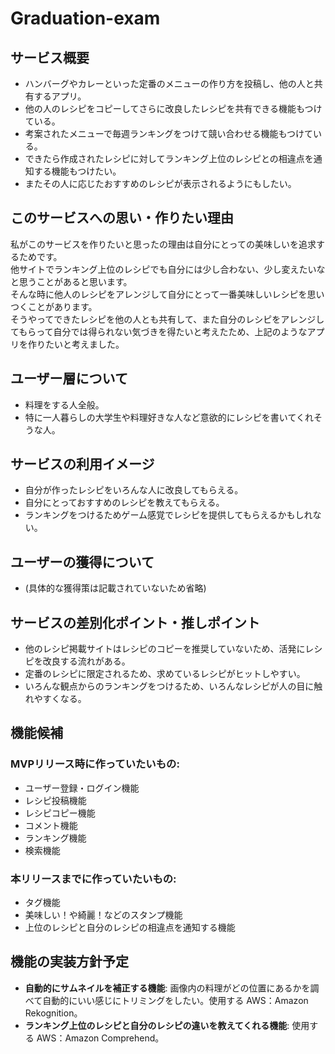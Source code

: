 # Graduation-exam

## サービス概要
- ハンバーグやカレーといった定番のメニューの作り方を投稿し、他の人と共有するアプリ。
- 他の人のレシピをコピーしてさらに改良したレシピを共有できる機能もつけている。
- 考案されたメニューで毎週ランキングをつけて競い合わせる機能もつけている。
- できたら作成されたレシピに対してランキング上位のレシピとの相違点を通知する機能もつけたい。
- またその人に応じたおすすめのレシピが表示されるようにもしたい。

## このサービスへの思い・作りたい理由
  私がこのサービスを作りたいと思ったの理由は自分にとっての美味しいを追求するためです。<br>
  他サイトでランキング上位のレシピでも自分には少し合わない、少し変えたいなと思うことがあると思います。<br>
  そんな時に他人のレシピをアレンジして自分にとって一番美味しいレシピを思いつくことがあります。<br>
  そうやってできたレシピを他の人とも共有して、また自分のレシピをアレンジしてもらって自分では得られない気づきを得たいと考えたため、上記のようなアプリを作りたいと考えました。

## ユーザー層について
- 料理をする人全般。
- 特に一人暮らしの大学生や料理好きな人など意欲的にレシピを書いてくれそうな人。

## サービスの利用イメージ
- 自分が作ったレシピをいろんな人に改良してもらえる。
- 自分にとっておすすめのレシピを教えてもらえる。
- ランキングをつけるためゲーム感覚でレシピを提供してもらえるかもしれない。

## ユーザーの獲得について
- (具体的な獲得策は記載されていないため省略)

## サービスの差別化ポイント・推しポイント
- 他のレシピ掲載サイトはレシピのコピーを推奨していないため、活発にレシピを改良する流れがある。
- 定番のレシピに限定されるため、求めているレシピがヒットしやすい。
- いろんな観点からのランキングをつけるため、いろんなレシピが人の目に触れやすくなる。

## 機能候補
### MVPリリース時に作っていたいもの:
- ユーザー登録・ログイン機能
- レシピ投稿機能
- レシピコピー機能
- コメント機能
- ランキング機能
- 検索機能

### 本リリースまでに作っていたいもの:
- タグ機能
- 美味しい！や綺麗！などのスタンプ機能
- 上位のレシピと自分のレシピの相違点を通知する機能

## 機能の実装方針予定
- **自動的にサムネイルを補正する機能**: 画像内の料理がどの位置にあるかを調べて自動的にいい感じにトリミングをしたい。使用する AWS：Amazon Rekognition。
- **ランキング上位のレシピと自分のレシピの違いを教えてくれる機能**: 使用する AWS：Amazon Comprehend。
